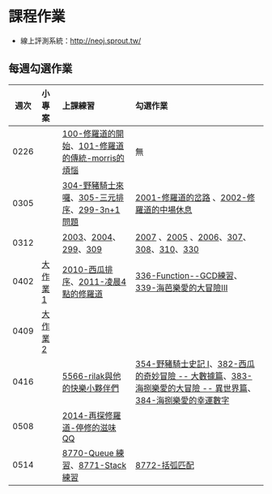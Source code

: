 # 課程作業

* 線上評測系統：http://neoj.sprout.tw/

## 每週勾選作業


| 週次   | 小專案   | 上課練習                                        | 勾選作業                                     |
| :----: | :------- | :---------                                      | :---------                                   |
|  0226  |          | [100-修羅道的開始](http://neoj.sprout.tw/problem/100/)、[101-修羅道的傳統-morris的煩惱](http://neoj.sprout.tw/problem/101/)| 無 |
|  0305  |          | [304-野豬騎士來囉](http://neoj.sprout.tw/problem/304/)、[305-三元排序](http://neoj.sprout.tw/problem/305/)、[299-3n+1問題](http://neoj.sprout.tw/problem/299/)| [2001-修羅道的岔路](http://neoj.sprout.tw/problem/2001/) 、[2002-修羅道的中場休息](http://neoj.sprout.tw/problem/2002/)|
|  0312  |          | [2003](http://neoj.sprout.tw/problem/2003/)、[2004](http://neoj.sprout.tw/problem/2004/)、[299](http://neoj.sprout.tw/problem/299/)、[309](http://neoj.sprout.tw/problem/309/)| [2007](http://neoj.sprout.tw/problem/2007/) 、[2005](http://neoj.sprout.tw/problem/2005/) 、[2006](http://neoj.sprout.tw/problem/2006/)、[307](http://neoj.sprout.tw/problem/307/)、[308](http://neoj.sprout.tw/problem/308/)、[310](http://neoj.sprout.tw/problem/310/)、[330](http://neoj.sprout.tw/problem/310/)|
| 0402 | [大作業1](https://drive.google.com/open?id=0B5P2VH3szaKEdEJvall5WEZsWnM) | [2010-西瓜排序](https://neoj.sprout.tw/problem/2010)、[2011-凌晨4點的修羅道](https://neoj.sprout.tw/problem/2011) | [336-Function--GCD練習](https://neoj.sprout.tw/problem/336)、[339-海芭樂愛的大冒險III](https://neoj.sprout.tw/problem/339) |
| 0409 | [大作業2](https://drive.google.com/file/d/0B6wbwXKOYgvhYUZxN1lIY2xUNG8/view) | |
|  0416  |          | [5566-rilak與他的快樂小夥伴們](http://neoj.sprout.tw/problem/5566/) | [354-野豬騎士史記 I](http://neoj.sprout.tw/problem/354/)、[382-西瓜的奇妙冒險 -- 大數據篇](http://neoj.sprout.tw/problem/382/)、[383-海捌樂愛的大冒險 -- 異世界篇](http://neoj.sprout.tw/problem/383/)、[384-海捌樂愛的幸運數字](http://neoj.sprout.tw/problem/384/)|
|0508||[2014-再探修羅道-停修的滋味QQ](http://neoj.sprout.tw/problem/2014/)||
|0514|| [8770-Queue 練習](http://neoj.sprout.tw/problem/8770/)、[8771-Stack 練習](http://neoj.sprout.tw/problem/8771/) | [8772-括弧匹配](http://neoj.sprout.tw/problem/8772/) |
